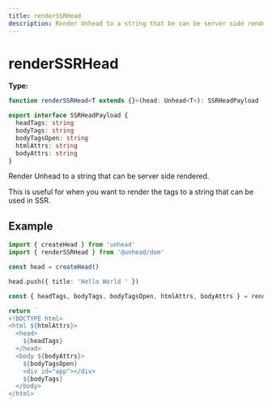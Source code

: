 ```yaml
---
title: renderSSRHead
description: Render Unhead to a string that be can be server side rendered.
---
```


# renderSSRHead

**Type:**

```ts
function renderSSRHead<T extends {}>(head: Unhead<T>): SSRHeadPayload
```

```ts
export interface SSRHeadPayload {
  headTags: string
  bodyTags: string
  bodyTagsOpen: string
  htmlAttrs: string
  bodyAttrs: string
}
```

Render Unhead to a string that can be server side rendered.

This is useful for when you want to render the tags to a string that can be used in SSR.

## Example

```ts
import { createHead } from 'unhead'
import { renderSSRHead } from '@unhead/dom'

const head = createHead()

head.push({ title: 'Hello World ' })

const { headTags, bodyTags, bodyTagsOpen, htmlAttrs, bodyAttrs } = renderSSRHead(head)

return `
<!DOCTYPE html>
<html ${htmlAttrs}>
  <head>
    ${headTags}
  </head>
  <body ${bodyAttrs}>
    ${bodyTagsOpen}
    <div id="app"></div>
    ${bodyTags}
  </body>
</html>
`
